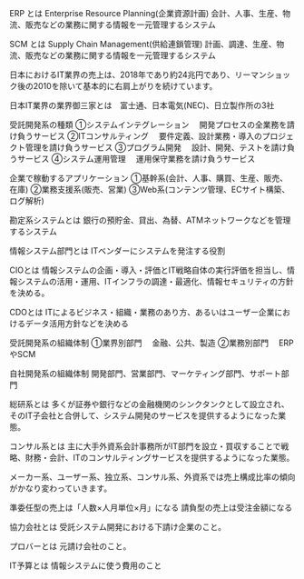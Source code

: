 ERP とは
Enterprise Resource Planning(企業資源計画)
会計、人事、生産、物流、販売などの業務に関する情報を一元管理するシステム

SCM とは
Supply Chain Management(供給連鎖管理)
計画、調達、生産、物流、販売などの業務に関する情報を一元管理するシステム

日本におけるIT業界の売上は、2018年であり約24兆円であり、リーマンショック後の2010を除いて基本的に右肩上がりを続けています。

日本IT業界の業界御三家とは　富士通、日本電気(NEC)、日立製作所の3社

受託開発系の種類
①システムインテグレーション
　開発プロセスの全業務を請け負うサービス
②ITコンサルティング
　要件定義、設計業務・導入のプロジェクト管理を請け負うサービス
③プログラム開発
　設計、開発、テストを請け負うサービス
④システム運用管理
　運用保守業務を請け負うサービス

 企業で稼動するアプリケーション
 ①基幹系(会計、人事、購買、生産、販売、在庫)
 ②業務支援系(販売、営業)
 ③Web系(コンテンツ管理、ECサイト構築、ログ解析)

勘定系システムとは
銀行の預貯金、貸出、為替、ATMネットワークなどを管理するシステム

情報システム部門とは
ITベンダーにシステムを発注する役割

CIOとは
情報システムの企画・導入・評価とIT戦略自体の実行評価を担当し、情報システムの活用・運用、ITインフラの調達・最適化、情報セキュリティの方針を決める。

CDOとは
ITによるビジネス・組織・業務のあり方、あるいはユーザー企業におけるデータ活用方針などを決める

受託開発系の組織体制
①業界別部門
　金融、公共、製造
②業務別部門
　ERPやSCM

 自社開発系の組織体制
 開発部門、営業部門、マーケティング部門、サポート部門

 総研系とは
 多くが証券や銀行などの金融機関のシンクタンクとして設立され、そのIT子会社と合併して、システム開発のサービスを提供するようになった業態。

コンサル系とは
主に大手外資系会計事務所がIT部門を設立・買収することで戦略、財務・会計、ITのコンサルティングサービスを提供するようになった業態。

メーカー系、ユーザー系、独立系、コンサル系、外資系では売上構成比率の傾向がかなり変わっていきます。

準委任型の売上は「人数×人月単位×月」になる
請負型の売上は受注金額になる

協力会社とは
受託システム開発における下請け企業のこと。

プロバーとは
元請け会社のこと。

IT予算とは
情報システムに使う費用のこと

